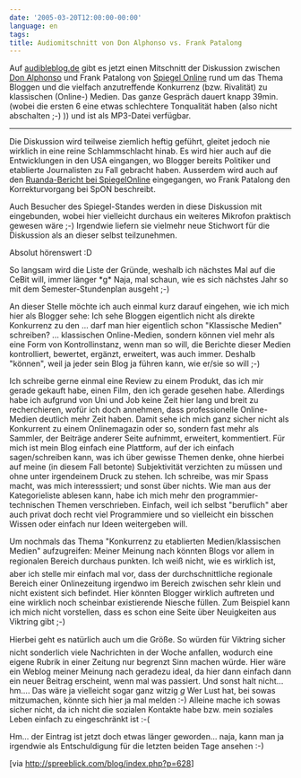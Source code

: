 ```yaml
---
date: '2005-03-20T12:00:00-00:00'
language: en
tags:
title: Audiomitschnitt von Don Alphonso vs. Frank Patalong
---
```



Auf <a href="http://www.audibleblog.de/index.php?p=73">audibleblog.de</a> gibt es jetzt einen Mitschnitt der Diskussion zwischen <a href="http://rebellmarkt.blogger.de/">Don Alphonso</a> und Frank Patalong von <a href="www.spiegel.de/">Spiegel Online</a> rund um das Thema Bloggen und die vielfach anzutreffende Konkurrenz (bzw. Rivalität) zu klassischen (Online-) Medien. Das ganze Gespräch dauert knapp 39min. (wobei die ersten 6 eine etwas schlechtere Tonqualität haben (also nicht abschalten ;-) )) und ist als MP3-Datei verfügbar. 

-------------------------------



Die Diskussion wird teilweise ziemlich heftig geführt, gleitet jedoch nie wirklich in eine reine Schlammschlacht hinab.  Es wird hier auch auf die Entwicklungen in den USA eingangen, wo Blogger bereits Politiker und etablierte Journalisten zu Fall gebracht haben. Ausserdem wird auch auf den <a href="http://unblogbar.com/weblog/1026/spon-entschuldigt-sich/">Ruanda-Bericht bei SpiegelOnline</a> eingegangen, wo Frank Patalong den Korrekturvorgang bei SpON beschreibt.

Auch Besucher des Spiegel-Standes werden in diese Diskussion mit eingebunden, wobei hier vielleicht durchaus ein weiteres Mikrofon praktisch gewesen wäre ;-) Irgendwie liefern sie vielmehr neue Stichwort für die Diskussion als an dieser selbst teilzunehmen.

Absolut hörenswert :D

So langsam wird die Liste der Gründe, weshalb ich nächstes Mal auf die CeBit will, immer länger \*g\* Naja, mal schaun, wie es sich nächstes Jahr so mit dem Semester-Stundenplan ausgeht ;-)

An dieser Stelle möchte ich auch einmal kurz darauf eingehen, wie ich mich hier als Blogger sehe: Ich sehe Bloggen eigentlich nicht als direkte Konkurrenz zu den ... darf man hier eigentlich schon "Klassische Medien" schreiben? ... klassischen Online-Medien, sondern können viel mehr als eine Form von Kontrollinstanz, wenn man so will, die Berichte dieser Medien kontrolliert, bewertet, ergänzt, erweitert, was auch immer. Deshalb "können", weil ja jeder sein Blog ja führen kann, wie er/sie so will ;-)

Ich schreibe gerne einmal eine Review zu einem Produkt, das ich mir gerade gekauft habe, einen Film, den ich gerade gesehen habe. Allerdings habe ich aufgrund von Uni und Job keine Zeit hier lang und breit zu recherchieren, wofür ich doch annehmen, dass professionelle Online-Medien deutlich mehr Zeit haben. Damit sehe ich mich ganz sicher nicht als Konkurrent zu einem Onlinemagazin oder so, sondern fast mehr als Sammler, der Beiträge anderer Seite aufnimmt, erweitert, kommentiert. Für mich ist mein Blog einfach eine Plattform, auf der ich einfach sagen/schreiben kann, was ich über gewisse Themen denke, ohne hierbei auf meine (in diesem Fall betonte) Subjektivität verzichten zu müssen und ohne unter irgendeinem Druck zu stehen. Ich schreibe, was mir Spass macht, was mich interesssiert; und sonst über nichts. Wie man aus der Kategorieliste ablesen kann, habe ich mich mehr den programmier-technischen Themen verschrieben. Einfach, weil ich selbst "beruflich" aber auch privat doch recht viel Programmiere und so vielleicht ein bisschen Wissen oder einfach nur Ideen weitergeben will.

Um nochmals das Thema "Konkurrenz zu etablierten Medien/klassischen Medien" aufzugreifen: Meiner Meinung nach könnten Blogs vor allem in regionalen Bereich durchaus punkten. Ich weiß nicht, wie es wirklich ist, aber ich stelle mir einfach mal vor, dass der durchschnittliche regionale Bereich einer Onlinezeitung irgendwo im Bereich zwischen sehr klein und nicht existent sich befindet. Hier könnten Blogger wirklich auftreten und eine wirklich noch scheinbar existierende Niesche füllen. Zum Beispiel kann ich mich nicht vorstellen, dass es schon eine Seite über Neuigkeiten aus Viktring gibt ;-)

Hierbei geht es natürlich auch um die Größe. So würden für Viktring sicher nicht sonderlich viele Nachrichten in der Woche anfallen, wodurch eine eigene Rubrik in einer Zeitung nur begrenzt Sinn machen würde. Hier wäre ein Weblog meiner Meinung nach geradezu ideal, da hier dann einfach dann ein neuer Beitrag erscheint, wenn mal was passiert. Und sonst halt nicht... hm.... Das wäre ja vielleicht sogar ganz witzig *g* Wer Lust hat, bei sowas mitzumachen, könnte sich hier ja mal melden :-) Alleine mache ich sowas sicher nicht, da ich nicht die sozialen Kontakte habe bzw. mein soziales Leben einfach zu eingeschränkt ist :-(

Hm... der Eintrag ist jetzt doch etwas länger geworden... naja, kann man ja irgendwie als Entschuldigung für die letzten beiden Tage ansehen :-)

[via <a href="http://spreeblick.com/blog/index.php?p=628">http://spreeblick.com/blog/index.php?p=628</a>]